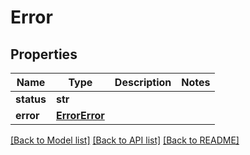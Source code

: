 # Error

## Properties
Name | Type | Description | Notes
------------ | ------------- | ------------- | -------------
**status** | **str** |  | 
**error** | [**ErrorError**](ErrorError.md) |  | 

[[Back to Model list]](../README.md#documentation-for-models) [[Back to API list]](../README.md#documentation-for-api-endpoints) [[Back to README]](../README.md)


